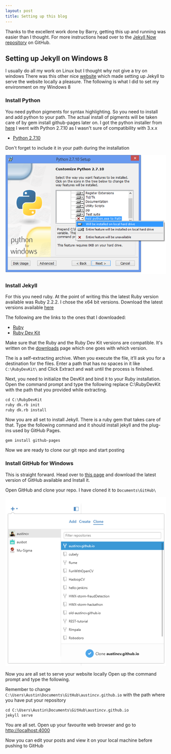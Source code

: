 ```yaml
---
layout: post
title: Setting up this blog
---
```


Thanks to the excellent work done by Barry, getting this up and running was easier than I thought.
For more instructions head over to the [Jekyll Now repository](https://github.com/barryclark/jekyll-now) on GitHub.

## Setting up Jekyll on Windows 8

I usually do all my work on Linux but I thought why not give a try on windows
There was this other nice [website](http://jekyll-windows.juthilo.com/) which
made setting up Jekyll to serve the website locally a pleasure.
The following is what I did to set my environment on my Windows 8

### Install Python

You need python pigments for syntax highlighting. So you need to install and add python to your path. 
The actual install of pigments will be taken care of by gem install github-pages later on.
I got the python installer from [here](https://www.python.org/downloads/)
I went with Python 2.7.10 as I wasn't sure of compatibility with 3.x.x 

- [Python 2.7.10](https://www.python.org/ftp/python/2.7.10/python-2.7.10.msi)

Don't forget to include it in your path during the installation

![Add to path](/images/add_python_path2.PNG "Click on the red X and select Will be installed on local hard drive")

### Install Jekyll

For this you need ruby. At the point of writing this the latest Ruby version available was Ruby 2.2.2. 
I chose the x64 bit versions. Download the latest versions available [here](http://rubyinstaller.org/downloads/)

The following are the links to the ones that I downloaded:

- [Ruby](http://dl.bintray.com/oneclick/rubyinstaller/rubyinstaller-2.2.2-x64.exe)
- [Ruby Dev Kit](http://dl.bintray.com/oneclick/rubyinstaller/DevKit-mingw64-64-4.7.2-20130224-1432-sfx.exe)

Make sure that the Ruby and the Ruby Dev Kit versions are compatible.
It's written on the [downloads](http://rubyinstaller.org/downloads/) page which one goes with which version.

The is a self-extracting archive. When you execute the file, it’ll ask you for a destination for the files. 
Enter a path that has no spaces in it like ```C:\RubyDevKit\```  and Click Extract and wait until the process is finished.

Next, you need to initialize the DevKit and bind it to your Ruby installation. 
Open the command prompt and type the following replace C:\RubyDevKit with the path that you provided while extracting.

```
cd C:\RubyDevKit
ruby dk.rb init
ruby dk.rb install
```

Now you are all set to install Jekyll.
There is a ruby gem that takes care of that.
Type the following command and it should install jekyll and the plug-ins used by GitHub Pages.

```
gem install github-pages
```

Now we are ready to clone our git repo and start posting 

### Install GitHub for Windows

This is straight forward. Head over to [this page](https://windows.github.com/) and download the latest version of 
GitHub available and Install it.

Open GitHub and clone your repo. I have cloned it to ```Documents\GitHub\```

![git clone ](/images/gitclone.PNG "Click on the +, move to Clone tab and click on your repo and Clone")

Now you are all set to serve your website locally
Open up the command prompt and type the following.
 
Remember to change ```C:\Users\Austin\Documents\GitHub\austincv.github.io``` with the path where you have put your repository

```
cd C:\Users\Austin\Documents\GitHub\austincv.github.io
jekyll serve
```

You are all set.
Open up your favourite web browser and go to [http://localhost:4000](http://localhost:4000)

Now you can edit your posts and view it on your local machine before pushing to GitHub